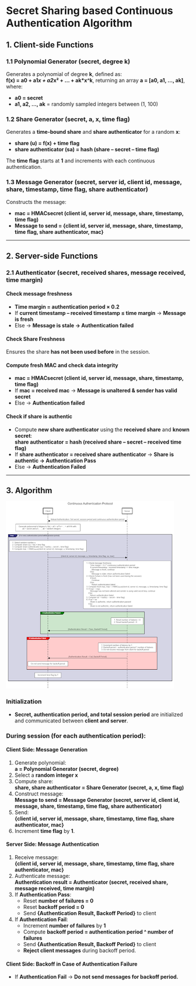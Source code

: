 # Secret Sharing based Continuous Authentication Algorithm

## 1. Client-side Functions

### 1.1 Polynomial Generator (secret, degree k)
Generates a polynomial of degree **k**, defined as:  
**f(x) = a0 + a1*x + a2*x² + ... + ak*x^k**, returning an array **a = [a0, a1, …, ak]**, where:
- **a0 = secret**
- **a1, a2, …, ak** = randomly sampled integers between (1, 100)

### 1.2 Share Generator (secret, a, x, time flag)
Generates a **time-bound share** and **share authenticator** for a random **x**:
- **share (u) = f(x) + time flag**
- **share authenticator (sa) = hash (share – secret – time flag)**

The **time flag** starts at **1** and increments with each continuous authentication.

### 1.3 Message Generator (secret, server id, client id, message, share, timestamp, time flag, share authenticator)
Constructs the message:
- **mac = HMACsecret (client id, server id, message, share, timestamp, time flag)**
- **Message to send = {client id, server id, message, share, timestamp, time flag, share authenticator, mac}**

---

## 2. Server-side Functions

### 2.1 Authenticator (secret, received shares, message received, time margin)
#### **Check message freshness**
- **Time margin = authentication period × 0.2**
- If **current timestamp – received timestamp ≤ time margin** → **Message is fresh**
- Else → **Message is stale → Authentication failed**

#### **Check Share Freshness**  
Ensures the share **has not been used before** in the session.

#### **Compute fresh MAC and check data integrity**
- **mac = HMACsecret (client id, server id, message, share, timestamp, time flag)**
- If **mac = received mac** → **Message is unaltered & sender has valid secret**
- Else → **Authentication failed**

#### **Check if share is authentic**
- Compute **new share authenticator** using the **received share** and **known secret**:  
  **share authenticator = hash (received share – secret – received time flag)**
- If **share authenticator = received share authenticator** → **Share is authentic → Authentication Pass**
- Else → **Authentication Failed**

---

## 3. Algorithm

![Continuous Authentication Algorithm Diagram](algorithm_diagram.png)

### **Initialization**
- **Secret, authentication period, and total session period** are initialized and communicated between **client and server**.

### **During session (for each authentication period):**

#### **Client Side: Message Generation**
1. Generate polynomial:  
   **a = Polynomial Generator (secret, degree)**
2. Select a **random integer x**
3. Compute share:  
   **share, share authenticator = Share Generator (secret, a, x, time flag)**
4. Construct message:  
   **Message to send = Message Generator (secret, server id, client id, message, share, timestamp, time flag, share authenticator)**
5. Send:  
   **{client id, server id, message, share, timestamp, time flag, share authenticator, mac}**
6. Increment **time flag** by **1**.

#### **Server Side: Message Authentication**
1. Receive message:  
   **{client id, server id, message, share, timestamp, time flag, share authenticator, mac}**
2. Authenticate message:  
   **Authentication result = Authenticator (secret, received share, message received, time margin)**
3. If **Authentication Pass**:
   - Reset **number of failures = 0**
   - Reset **backoff period = 0**
   - Send **{Authentication Result, Backoff Period}** to client
4. If **Authentication Fail**:
   - Increment **number of failures** by **1**
   - Compute **backoff period = authentication period ^ number of failures**
   - Send **{Authentication Result, Backoff Period}** to client
   - **Reject client messages** during backoff period.

#### **Client Side: Backoff in Case of Authentication Failure**
- If **Authentication Fail** → **Do not send messages for backoff period.**
